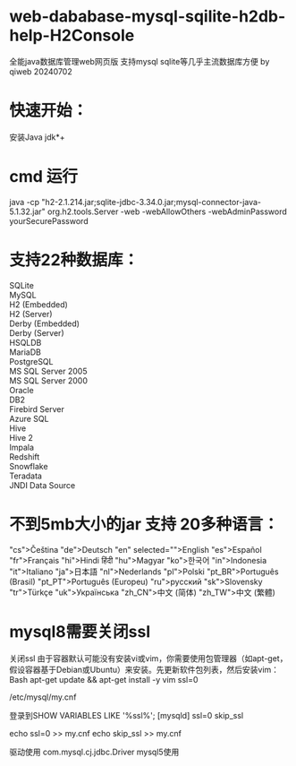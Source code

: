 # web-dababase-mysql-sqilite-h2db-help-H2Console
全能java数据库管理web网页版 支持mysql sqlite等几乎主流数据库方便 by qiweb 20240702

# 快速开始：
安装Java jdk*+
# cmd 运行 
java -cp "h2-2.1.214.jar;sqlite-jdbc-3.34.0.jar;mysql-connector-java-5.1.32.jar" org.h2.tools.Server -web -webAllowOthers -webAdminPassword yourSecurePassword

# 支持22种数据库：
SQLite              
MySQL               
H2 (Embedded)       
H2 (Server)         
Derby (Embedded)    
Derby (Server)      
HSQLDB              
MariaDB             
PostgreSQL          
MS SQL Server 2005  
MS SQL Server 2000  
Oracle              
DB2                 
Firebird Server     
Azure SQL           
Hive                
Hive 2              
Impala              
Redshift            
Snowflake           
Teradata            
JNDI Data Source    


# 不到5mb大小的jar 支持 20多种语言：
"cs">Čeština 
"de">Deutsch 
"en" selected="">English 
"es">Español 
"fr">Français 
"hi">Hindi हिंदी 
"hu">Magyar 
"ko">한국어 
"in">Indonesia 
"it">Italiano 
"ja">日本語 
"nl">Nederlands 
"pl">Polski 
"pt_BR">Português (Brasil) 
"pt_PT">Português (Europeu) 
"ru">русский 
"sk">Slovensky 
"tr">Türkçe 
"uk">Українська 
"zh_CN">中文 (简体) 
"zh_TW">中文 (繁體) 


# mysql8需要关闭ssl
关闭ssl
由于容器默认可能没有安装vi或vim，你需要使用包管理器（如apt-get，假设容器基于Debian或Ubuntu）来安装。先更新软件包列表，然后安装vim：
Bash
apt-get update && apt-get install -y vim
ssl=0

/etc/mysql/my.cnf 

登录到SHOW VARIABLES LIKE '%ssl%';
[mysqld]
ssl=0
skip_ssl


echo ssl=0 >> my.cnf
echo skip_ssl >> my.cnf

驱动使用 com.mysql.cj.jdbc.Driver
mysql5使用
